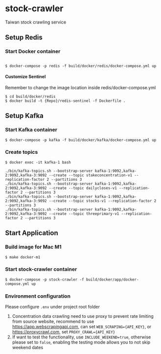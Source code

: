 # stock-crawler
Taiwan stock crawling service

## Setup Redis

### Start Docker container
```

$ docker-compose -p redis -f build/docker/redis/docker-compose.yml up
```

#### Customize Sentinel
Remember to change the image location inside redis/docker-compose.yml
```
$ cd build/docker/redis
$ docker build -t {Repo}/redis-sentinel -f Dockerfile .
```

## Setup Kafka

### Start Kafka container
```
$ docker-compose -p kafka -f build/docker/kafka/docker-compose.yml up
```

### Create topics
```
$ docker exec -it kafka-1 bash

./bin/kafka-topics.sh --bootstrap-server kafka-1:9092,kafka-2:9092,kafka-3:9092 --create --topic stakeconcentration-v1 --replication-factor 2 --partitions 3
./bin/kafka-topics.sh --bootstrap-server kafka-1:9092,kafka-2:9092,kafka-3:9092 --create --topic dailycloses-v1 --replication-factor 2 --partitions 3
./bin/kafka-topics.sh --bootstrap-server kafka-1:9092,kafka-2:9092,kafka-3:9092 --create --topic stocks-v1 --replication-factor 2 --partitions 3
./bin/kafka-topics.sh --bootstrap-server kafka-1:9092,kafka-2:9092,kafka-3:9092 --create --topic threeprimary-v1 --replication-factor 2 --partitions 3
```

## Start Application

### Build image for Mac M1
```
$ make docker-m1
```

### Start stock-crawler container
```
$ docker-compose -p stock-crawler -f build/docker/app/docker-compose.yml up
```

### Environment configuration

Please configure `.env` under project root folder
1. Concentration data crawling need to use proxy to prevent rate limiting from source website, recommend to use https://app.webscrapingapi.com,
can set `WEB_SCRAPING={API_KEY}`, or https://proxycrawl.com, set `PROXY_CRAWL={API_KEY}`
2. If want to test the functionality, use `INCLUDE_WEEKEND=true`, otherwise please set to `false`, 
enabling the testing mode allows you to not skip weekend dates
